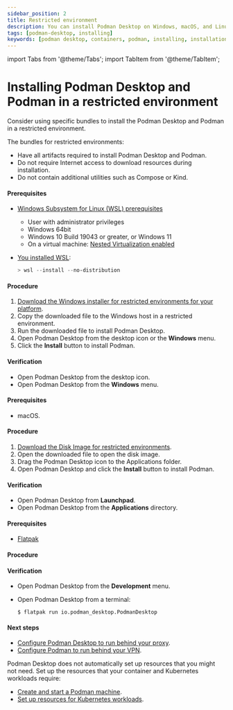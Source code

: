 ```yaml
---
sidebar_position: 2
title: Restricted environment
description: You can install Podman Desktop on Windows, macOS, and Linux.
tags: [podman-desktop, installing]
keywords: [podman desktop, containers, podman, installing, installation]
---
```


import Tabs from '@theme/Tabs';
import TabItem from '@theme/TabItem';

# Installing Podman Desktop and Podman in a restricted environment

Consider using specific bundles to install the Podman Desktop and Podman in a restricted environment.

The bundles for restricted environments:

- Have all artifacts required to install Podman Desktop and Podman.
- Do not require Internet access to download resources during installation.
- Do not contain additional utilities such as Compose or Kind.

<Tabs groupId="operating-systems">
<TabItem value="win" label="Windows">

#### Prerequisites

- [Windows Subsystem for Linux (WSL) prerequisites](https://learn.microsoft.com/en-us/windows/wsl/troubleshooting#error-0x80370102-the-virtual-machine-could-not-be-started-because-a-required-feature-is-not-installed)

  - User with administrator privileges
  - Windows 64bit
  - Windows 10 Build 19043 or greater, or Windows 11
  - On a virtual machine: [Nested Virtualization enabled](https://learn.microsoft.com/en-us/virtualization/hyper-v-on-windows/user-guide/nested-virtualization#configure-nested-virtualization)

- [You installed WSL](https://docs.microsoft.com/en-us/windows/wsl/install):

  ```powershell
  > wsl --install --no-distribution
  ```

#### Procedure

1. [Download the Windows installer for restricted environments for your platform](/downloads/windows).
2. Copy the downloaded file to the Windows host in a restricted environment.
3. Run the downloaded file to install Podman Desktop.
4. Open Podman Desktop from the desktop icon or the **Windows** menu.
5. Click the **Install** button to install Podman.

#### Verification

- Open Podman Desktop from the desktop icon.
- Open Podman Desktop from the **Windows** menu.

</TabItem>
<TabItem value="mac" label="macOS">

#### Prerequisites

- macOS.

#### Procedure

1. [Download the Disk Image for restricted environments](/downloads/macos).
1. Open the downloaded file to open the disk image.
1. Drag the Podman Desktop icon to the Applications folder.
1. Open Podman Desktop and click the **Install** button to install Podman.

#### Verification

- Open Podman Desktop from **Launchpad**.
- Open Podman Desktop from the **Applications** directory.

</TabItem>
<TabItem value="linux" label="Linux">

#### Prerequisites

- [Flatpak](https://flatpak.org/setup/)

#### Procedure

#### Verification

- Open Podman Desktop from the **Development** menu.
- Open Podman Desktop from a terminal:

  ```shell-session
  $ flatpak run io.podman_desktop.PodmanDesktop
  ```

</TabItem>
</Tabs>

#### Next steps

- [Configure Podman Desktop to run behind your proxy](/docs/proxy/using-a-proxy).
- [Configure Podman to run behind your VPN](/docs/proxy/using-a-vpn-on-windows).

Podman Desktop does not automatically set up resources that you might not need. Set up the resources that your container and Kubernetes workloads require:

- [Create and start a Podman machine](/docs/onboarding/containers/creating-a-podman-machine-with-podman-desktop).
- [Set up resources for Kubernetes workloads](/docs/onboarding/kubernetes).
